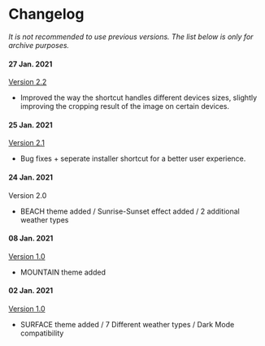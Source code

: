 # Changelog

*It is not recommended to use previous versions. The list below is only for archive purposes.*

#### 27 Jan. 2021
[Version 2.2](https://www.icloud.com/shortcuts/5185b376548b46f2adfc509898165a9f)
- Improved the way the shortcut handles different devices sizes, slightly improving the cropping result of the image on certain devices.

#### 25 Jan. 2021
[Version 2.1](https://www.icloud.com/shortcuts/b7258af8b19a437583b21cd536754eab)
- Bug fixes + seperate installer shortcut for a better user experience.

#### 24 Jan. 2021
Version 2.0
- BEACH theme added / Sunrise-Sunset effect added / 2 additional weather types

#### 08 Jan. 2021 
[Version 1.0](https://www.icloud.com/shortcuts/9d38882702c742fb94e0a65fe48af954) 
- MOUNTAIN theme added

#### 02 Jan. 2021
[Version 1.0](https://www.icloud.com/shortcuts/9d38882702c742fb94e0a65fe48af954)
- SURFACE theme added / 7 Different weather types / Dark Mode compatibility
